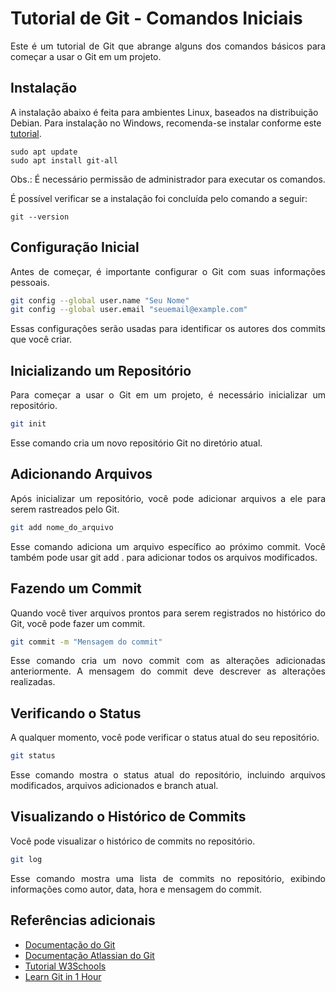# Tutorial de Git - Comandos Iniciais

<div style="text-align:justify">
Este é um tutorial de Git que abrange alguns dos comandos básicos para começar a usar o Git em um projeto.
</div>

## Instalação

A instalação abaixo é feita para ambientes Linux, baseados na distribuição Debian. Para instalação no Windows, recomenda-se instalar conforme este [tutorial](https://www.youtube.com/watch?v=4xqVv2lTo40).


```
sudo apt update
sudo apt install git-all
```

Obs.: É necessário permissão de administrador para executar os comandos.

É possível verificar se a instalação foi concluída pelo comando a seguir:

```
git --version
```

## Configuração Inicial

<div style="text-align:justify">
Antes de começar, é importante configurar o Git com suas informações pessoais.
</div>

```bash
git config --global user.name "Seu Nome"
git config --global user.email "seuemail@example.com"
```

<div style="text-align:justify">

Essas configurações serão usadas para identificar os autores dos commits que você criar.

</div>

## Inicializando um Repositório

<div style="text-align:justify">

Para começar a usar o Git em um projeto, é necessário inicializar um repositório.

</div>

```bash
git init
```

<div style="text-align:justify">

Esse comando cria um novo repositório Git no diretório atual.

</div>

## Adicionando Arquivos

<div style="text-align:justify">

Após inicializar um repositório, você pode adicionar arquivos a ele para serem rastreados pelo Git.

</div>

```bash
git add nome_do_arquivo
```

<div style="text-align:justify">

Esse comando adiciona um arquivo específico ao próximo commit. Você também pode usar git add . para adicionar todos os arquivos modificados.

</div>

## Fazendo um Commit

<div style="text-align:justify">

Quando você tiver arquivos prontos para serem registrados no histórico do Git, você pode fazer um commit.

</div>

```bash
git commit -m "Mensagem do commit"
```

<div style="text-align:justify">

Esse comando cria um novo commit com as alterações adicionadas anteriormente. A mensagem do commit deve descrever as alterações realizadas.

</div>

## Verificando o Status

<div style="text-align:justify">

A qualquer momento, você pode verificar o status atual do seu repositório.

</div>

```bash
git status
```

<div style="text-align:justify">

Esse comando mostra o status atual do repositório, incluindo arquivos modificados, arquivos adicionados e branch atual.

</div>

## Visualizando o Histórico de Commits

<div style="text-align:justify">

Você pode visualizar o histórico de commits no repositório.

</div>

```bash
git log
```

<div style="text-align:justify">

Esse comando mostra uma lista de commits no repositório, exibindo informações como autor, data, hora e mensagem do commit.

</div>

## Referências adicionais

<div style="text-align:justify">

* <a href="https://git-scm.com/doc">Documentação do Git</a>
* <a href="">Documentação Atlassian do Git</a>
* <a href="https://www.w3schools.com/git/">Tutorial W3Schools</a>
* <a href="https://youtu.be/8JJ101D3knE">Learn Git in 1 Hour</a>

</div>
